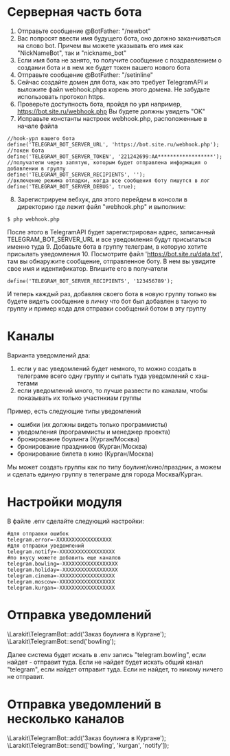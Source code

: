 # Серверная часть бота
1. Отправьте сообщение @BotFather: "/newbot"
2. Вас попросят ввести имя будущего бота, оно должно заканчиваться на слово bot.
Причем вы можете указывать его имя как "NickNameBot", так и "nickname_bot"
3. Если имя бота не занято, то получите сообщение с поздравлением о создании бота и в нем же будет токен вашего нового бота
4. Отправьте сообщение @BotFather: "/setinline"
5. Сейчас создайте домен для бота, как это требует TelegramAPI и выложите файл webhook.phpв корень этого домена.
Не забудьте использовать протокол https.
6. Проверьте доступность бота, пройдя по урл
например, https://bot.site.ru/webhook.php
Вы будете должны увидеть "OK"
7. Исправьте константы настроек webhook.php, расположенные в начале файла
~~~
//hook-урл вашего бота
define('TELEGRAM_BOT_SERVER_URL', 'https://bot.site.ru/webhook.php');
//токен бота
define('TELEGRAM_BOT_SERVER_TOKEN', '221242699:AA******************');
//получатели через запятую, которым будет отправлена информация о добавлении в группу
define('TELEGRAM_BOT_SERVER_RECIPIENTS', '');
//включение режима отладки, когда все сообщения боту пишутся в лог
define('TELEGRAM_BOT_SERVER_DEBUG', true);
~~~
8. Зарегистрируем вебхук, для этого перейдем в консоли в директорию где лежит файл "webhook.php"
и выполним:
~~~
$ php webhook.php
~~~
После этого в TelegramAPI будет зарегистрирован адрес, записанный TELEGRAM_BOT_SERVER_URL и все уведомления будут присылаться именно туда
9. Добавьте бота в группу телеграм, в которую хотите присылать уведомления
10. Посмотрите файл 'https://bot.site.ru/data.txt', там вы обнаружите сообщение, отправленное боту.
В нем вы увидите свое имя и идентификатор. Впишите его в получатели
~~~
define('TELEGRAM_BOT_SERVER_RECIPIENTS', '123456789');
~~~
И теперь каждый раз, добавляя своего бота в новую группу только вы будете видеть сообщение в личку что бот был добавлен в такую то группу
и пример кода для отправки сообщений ботом в эту группу


# Каналы
Варианта уведомлений два:
1) если у вас уведомлений будет немного, то можно создать в телеграме всего одну группу и сыпать туда уведомлений с хэш-тегами
2) если уведомлений много, то лучше развести по каналам, чтобы показывать их только участнкиам группы

Пример, есть следующие типы уведомлений
- ошибки (их должны видеть только программисты)
- уведомления (программисты и менеджер проекта)
- бронирование боулинга (Курган/Москва)
- бронирование праздников (Курган/Москва)
- бронирование билета в кино (Курган/Москва)

Мы может создать группы как по типу боулинг/кино/праздник, а можем и сделать единую группу в телеграме для города Москва/Курган.

# Настройки модуля
В файле .env сделайте следующий настройки:
~~~
#для отправки ошибок
telegram.error=-XXXXXXXXXXXXXXXXXX
#для отправки уведомлений
telegram.notify=-XXXXXXXXXXXXXXXXXX
#по вкусу можете добавить еще каналов
telegram.bowling=-XXXXXXXXXXXXXXXXXX
telegram.holiday=-XXXXXXXXXXXXXXXXXX
telegram.cinema=-XXXXXXXXXXXXXXXXXX
telegram.moscow=-XXXXXXXXXXXXXXXXXX
telegram.kurgan=-XXXXXXXXXXXXXXXXXX
~~~

# Отправка уведомлений
\Larakit\TelegramBot::add('Заказ боулинга в Кургане');
\Larakit\TelegramBot::send('bowling');

Далее система будет искать в .env запись "telegram.bowling", если найдет - отправит туда.
Если не найдет будет искать общий канал "telegram", если найдет отправит туда.
Если не найдет, то никому ничего не отправит.

# Отправка уведомлений в несколько каналов
\Larakit\TelegramBot::add('Заказ боулинга в Кургане');
\Larakit\TelegramBot::send(['bowling', 'kurgan', 'notify']);

